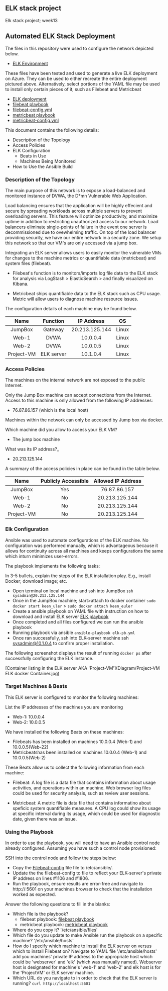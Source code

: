 ## ELK stack project

Elk stack project; week13

## Automated ELK Stack Deployment

The files in this repository were used to configure the network depicted below.

- [ELK Environment](Diagram/ELK-NetworkDia.drawio.png)

These files have been tested and used to generate a live ELK deployment on Azure. They can be used to either recreate the entire deployment pictured above. Alternatively, select portions of the YAML file may be used to install only certain pieces of it, such as Filebeat and Metricbeat

- [ELK deployment](Ansible/elk-pb.yml)
- [filebeat playbook](Ansible/filebeat-pb.yml)
- [filebeat-config.yml](Ansible/filebeat-config.yml)
- [metricbeat playbook](Ansible/metricbeat-pb.yml)
- [metricbeat-config.yml](Ansible/metricbeat-config.yml)

This document contains the following details:

- Description of the Topology
- Access Policies
- ELK Configuration
  - Beats in Use
  - Machines Being Monitored
- How to Use the Ansible Build


### Description of the Topology

The main purpose of this network is to expose a load-balanced and monitored instance of DVWA, the D*mn Vulnerable Web Application.

Load balancing ensures that the application will be highly effecient and secure by spreading workloads across multiple servers to prevent overloading servers. This feature will optimize productivity, and maximize uptime in addition to restricting unauthorized access to our network. Load balancers eliminate single-points of failure in the event one server is decommissioned due to ovewhelming traffic. On top of the load balancer providing security, we have our entire network in a security zone. We setup this network so that our VM's are only accessed via a jump box.

Integrating an ELK server allows users to easily monitor the vulnerable VMs for changes to the machine metrics or quantifiable data (metricbeat) and system files (filebeat).

- Filebeat's function is to monitors/imports log file data to the ELK stack for analysis via LogStash > ElasticSearch > and finally visualized on Kibana.

- Metricbeat ships quantifiable data to the ELK stack such as CPU usage. Metric will allow users to diagnose machine resource issues.

The configuration details of each machine may be found below.


|    Name    |  Function  |   IP Address   |   OS  |
|:----------:|:----------:|:--------------:|:-----:|
|   JumpBox  |   Gateway  | 20.213.125.144 | Linux |
|    Web-1   |    DVWA    |    10.0.0.4    | Linux |
|    Web-2   |    DVWA    |    10.0.0.5    | Linux |
| Project-VM | ELK server |    10.1.0.4    | Linux |


### Access Policies

The machines on the internal network are not exposed to the public Internet. 

Only the Jump Box machine can accept connections from the Internet. Access to this machine is only allowed from the following IP addresses:
- 76.87.86.157 (which is the local host)

Machines within the network can only be accessed by Jump box via docker.

Which machine did you allow to access your ELK VM?
- The jump box machine

What was its IP address?_
- 20.213.125.144

A summary of the access policies in place can be found in the table below.

|    Name    | Publicly Accessible | Allowed IP Address |
|:----------:|:-------------------:|:------------------:|
|   JumpBox  |         Yes         |    76.87.86.157    |
|    Web-1   |          No         |   20.213.125.144   |
|    Web-2   |          No         |   20.213.125.144   |
| Project-VM |          No         |   20.213.125.144   |


### Elk Configuration

Ansible was used to automate configurations of the ELK machine. No configuration was performed manually, which is advantageous because it allows for continuity across all machines and keeps configurations the same which inturn minimizes user-errors. 

The playbook implements the following tasks:

In 3-5 bullets, explain the steps of the ELK installation play. E.g., install Docker; download image; etc.
- Open terminal on local machine and ssh into JumpBox `ssh sysadmin@20.213.125.144`
- Once in the JumpBox machine; start>attach to docker container `sudo docker start keen_uler` > `sudo docker attach keen_euler`
- Create a ansible playbook on YAML file with instruction on how to download and install ELK server [ELK playbook](Ansible/elk-pb.yml)
- Once completed and all files configured we can run the ansible playbook
- Running playbook via ansible `ansible-playbook elk-pb.yml`
- Once ran successfully, ssh into ELK-server machine ssh sysadmin@10.1.0.4 to confirm proper installation.

The following screenshot displays the result of running `docker ps` after successfully configuring the ELK instance.

[Container listing in the ELK server AKA 'Project-VM'](Diagram/Project-VM ELK docker Container.jpg)

### Target Machines & Beats

This ELK server is configured to monitor the following machines:

List the IP addresses of the machines you are monitoring
- Web-1: 10.0.0.4
- Web-2: 10.0.0.5

We have installed the following Beats on these machines:

- Filebeats has been installed on machines 10.0.0.4 (Web-1) and 10.0.0.5(Web-22)
- Metricbeatshas been installed on machines 10.0.0.4 (Web-1) and 10.0.0.5(Web-2)

These Beats allow us to collect the following information from each machine:

- Filebeat: A log file is a data file that contains information about usage activities, and operations within an machine. Web browser log files could be used for security analysis, such as review user sessions.

- Metricbeat: A metric file is data file that contains informatino about speficic system quantifiable measures. A CPU log could show its usage at specific interval during its usage, which could be used for diagnostic date, given there was an issue. 

### Using the Playbook

In order to use the playbook, you will need to have an Ansible control node already configured. Assuming you have such a control node provisioned: 

SSH into the control node and follow the steps below:
- Copy the [Filebeat-config](Ansible/filebeat-config.yml) file file to /etc/ansible/.
- Update the the filebeat-config to file to reflect your ELK-server's private IP address on lines #1106 and #1806.
- Run the playbook, ensure results are error-free and navigate to http://<localhost>:5601 on your machines browser to check that the installation worked as expected.

Answer the following questions to fill in the blanks:

- Which file is the playbook? 
	- filebeat playbook: [filebeat playbook](Ansible/filebeat-pb.yml)
	- metricbeat playbook: [metricbeat playbook](Ansible/metricbeat-pb.yml)
- Where do you copy it? 
	'/etc/ansible/files'
- Which file do you update to make Ansible run the playbook on a specific machine?
	'/etc/ansible/hosts'
- How do I specify which machine to install the ELK server on versus which to install Filebeat on?
	Navigate to YAML file '/etc/ansible/hosts' add you machines' private IP address to the 	appropriate host which could be 'webserver' and 'elk' (which was 	 manually named). Webserver host is designated for machine's 'web-1' and 'web-2' and elk host is for the 'ProjectVM' or ELK server machine.
- Which URL do you navigate to in order to check that the ELK server is running?
	`curl http://localhost:5601`
